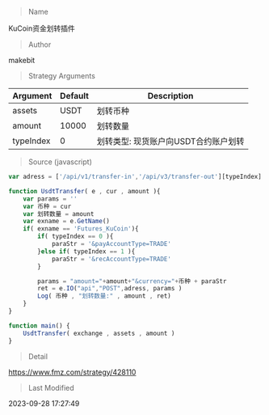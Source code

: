 
> Name

KuCoin资金划转插件

> Author

makebit



> Strategy Arguments



|Argument|Default|Description|
|----|----|----|
|assets|USDT|划转币种|
|amount|10000|划转数量|
|typeIndex|0|划转类型: 现货账户向USDT合约账户划转|USDT合约账户向现货账户划转|


> Source (javascript)

``` javascript
var adress = ['/api/v1/transfer-in','/api/v3/transfer-out'][typeIndex]

function UsdtTransfer( e , cur , amount ){
    var params = ''
    var 币种 = cur
    var 划转数量 = amount
    var exname = e.GetName()
    if( exname == 'Futures_KuCoin'){
        if( typeIndex == 0 ){
            paraStr = '&payAccountType=TRADE'
        }else if( typeIndex == 1 ){
            paraStr = '&recAccountType=TRADE'
        }

        params = "amount="+amount+"&currency="+币种 + paraStr 
        ret = e.IO("api","POST",adress, params )
        Log( 币种 , "划转数量:" , amount , ret)
    }
}

function main() {
    UsdtTransfer( exchange , assets , amount )
}
```

> Detail

https://www.fmz.com/strategy/428110

> Last Modified

2023-09-28 17:27:49
